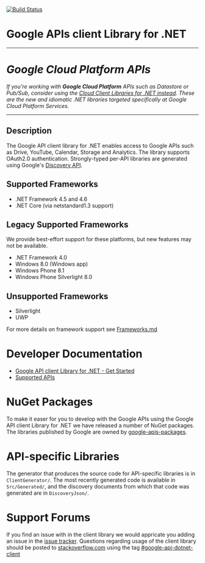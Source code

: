 [![Build Status](https://travis-ci.org/google/google-api-dotnet-client.svg?branch=master)](https://travis-ci.org/google/google-api-dotnet-client)

# Google APIs client Library for .NET  ##

---------
# _Google Cloud Platform APIs_

_If you're working with **Google Cloud Platform** APIs such as Datastore or Pub/Sub, consider using the [Cloud Client Libraries for .NET instead](https://github.com/GoogleCloudPlatform/google-cloud-dotnet). These are the new and idiomatic .NET libraries targeted specifically at Google Cloud Platform Services._

----------

## Description ##
The Google API client library for .NET enables access to Google APIs such as Drive, YouTube, Calendar, Storage and Analytics. The library supports OAuth2.0 authentication. Strongly-typed per-API libraries are generated using Google's [Discovery API](https://developers.google.com/discovery/).

## Supported Frameworks

* .NET Framework 4.5 and 4.6
* .NET Core (via netstandard1.3 support)

## Legacy Supported Frameworks

We provide best-effort support for these platforms, but new features may not be available.

* .NET Framework 4.0
* Windows 8.0 (Windows app)
* Windows Phone 8.1
* Windows Phone Silverlight 8.0

## Unsupported Frameworks

* Silverlight
* UWP

For more details on framework support see [Frameworks.md](Frameworks.md)

# Developer Documentation

* [Google API client Library for .NET - Get Started](https://developers.google.com/api-client-library/dotnet/get_started)
* [Supported APIs](https://developers.google.com/api-client-library/dotnet/apis/)


# NuGet Packages

To make it easer for you to develop with the Google APIs using the Google API client Library for .NET we have released a number of NuGet packages. The libraries published by Google are owned by [google-apis-packages](https://www.nuget.org/profiles/google-apis-packages).

# API-specific Libraries

The generator that produces the source code for API-specific libraries is in `ClientGenerator/`. The most recently generated code is available in `Src/Generated/`, and the discovery documents from which that code was generated are in `DiscoveryJson/`.

# Support Forums

If you find an issue with in the client library we would appricate you adding an issue in the [issue tracker](https://github.com/google/google-api-dotnet-client/issues).
Questions regarding usage of the client library should be posted to [stackoverflow.com](http://stackoverflow.com/)  using the tag [#google-api-dotnet-client](http://stackoverflow.com/questions/tagged/google-api-dotnet-client)
